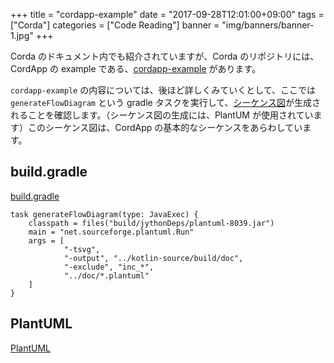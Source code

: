 +++
title = "cordapp-example"
date = "2017-09-28T12:01:00+09:00"
tags = ["Corda"]
categories = ["Code Reading"]
banner = "img/banners/banner-1.jpg"
+++

Corda のドキュメント内でも紹介されていますが、Corda のリポジトリには、CordApp の example である、[cordapp-example](https://github.com/corda/cordapp-example) があります。

<!--more-->

`cordapp-example` の内容については、後ほど詳しくみていくとして、ここでは `generateFlowDiagram` という gradle タスクを実行して、[シーケンス図](example_flow.plantuml)が生成されることを確認します。（シーケンス図の生成には、PlantUM が使用されています）このシーケンス図は、CordApp の基本的なシーケンスをあらわしています。

## build.gradle
[build.gradle](https://github.com/corda/cordapp-example/blob/release-M14.0/kotlin-source/build.gradle)
```
task generateFlowDiagram(type: JavaExec) {
    classpath = files("build/jythonDeps/plantuml-8039.jar")
    main = "net.sourceforge.plantuml.Run"
    args = [
            "-tsvg",
            "-output", "../kotlin-source/build/doc",
            "-exclude", "inc_*",
            "../doc/*.plantuml"
    ]
}
```

## PlantUML
[PlantUML](https://github.com/plantuml)
